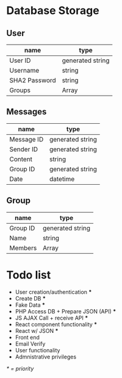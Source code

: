 # Database Storage

## User

| name          | type             |
| ------------- | ---------------- |
| User ID       | generated string |
| Username      | string           |
| SHA2 Password | string           |
| Groups        | Array            |

## Messages

| name       | type             |
| ---------- | ---------------- |
| Message ID | generated string |
| Sender ID  | generated string |
| Content    | string           |
| Group ID   | generated string |
| Date       | datetime         |

## Group

| name     | type             |
| -------- | ---------------- |
| Group ID | generated string |
| Name     | string           |
| Members  | Array            |

# Todo list

-   User creation/authentication **\***
-   Create DB **\***
-   Fake Data **\***
-   PHP Access DB + Prepare JSON (API) **\***
-   JS AJAX Call + receive API **\***
-   React component functionality **\***
-   React w/ JSON **\***
-   Front end
-   Email Verify
-   User functionality
-   Admnistrative privileges

_\* = priority_
